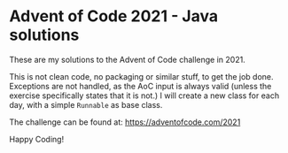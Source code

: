 # Advent of Code 2021 - Java solutions

These are my solutions to the Advent of Code challenge in 2021.

This is not clean code, no packaging or similar stuff, to get the job done. Exceptions are not handled, as the AoC input is always valid (unless the exercise specifically states that it is not.)
I will create a new class for each day, with a simple `Runnable` as base class.

The challenge can be found at: https://adventofcode.com/2021

Happy Coding!
